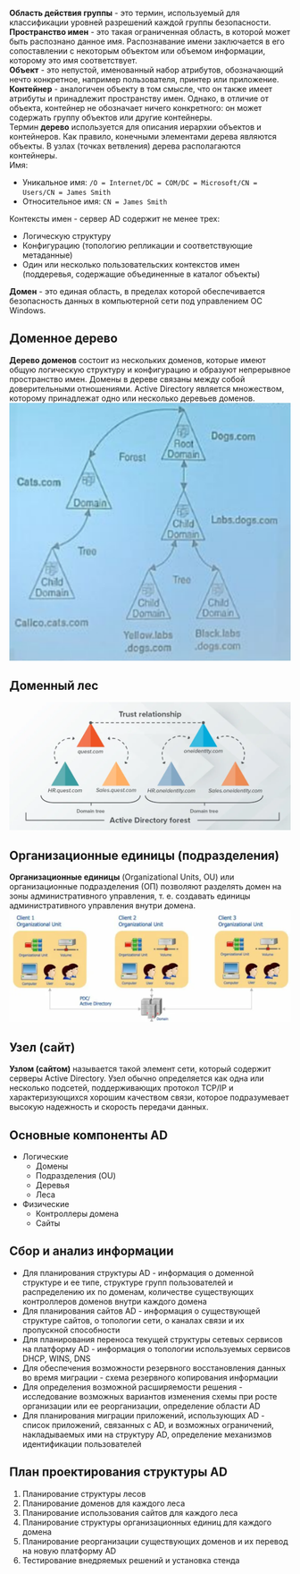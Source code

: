 **Область действия группы** - это термин, используемый для классификации уровней разрешений каждой группы безопасности.  
**Пространство имен** - это такая ограниченная область, в которой может быть распознано данное имя. Распознавание имени заключается в его сопоставлении с некоторым объектом или объемом информации, которому это имя соответствует.  
**Объект** - это непустой, именованный набор атрибутов, обозначающий нечто конкретное, например пользователя, принтер или приложение.  
**Контейнер** - аналогичен объекту в том смысле, что он также имеет атрибуты и принадлежит пространству имен. Однако, в отличие от объекта, контейнер не обозначает ничего конкретного: он может содержать группу объектов или другие контейнеры.  
Термин **дерево** используется для описания иерархии объектов и контейнеров. Как правило, конечными элементами дерева являются объекты. В узлах (точках ветвления) дерева располагаются контейнеры.  
Имя:
- Уникальное имя: `/O = Internet/DC = COM/DC = Microsoft/CN = Users/CN = James Smith`
- Относительное имя: `CN = James Smith`
  
Контексты имен - сервер AD содержит не менее трех:
- Логическую структуру
- Конфигурацию (топологию репликации и соответствующие метаданные)
- Один или несколько пользовательских контекстов имен (поддеревья, содержащие объединенные в каталог объекты)
  
**Домен** - это единая область, в пределах которой обеспечивается безопасность данных в компьютерной сети под управлением ОС Windows.
## Доменное дерево
**Дерево доменов** состоит из нескольких доменов, которые имеют общую логическую структуру и конфигурацию и образуют непрерывное пространство имен. Домены в дереве связаны между собой доверительными отношениями. Active Directory является множеством, которому принадлежат одно или несколько деревьев доменов.  
![Доменное дерево](../Pictures/02_01.%20Доменное%20дерево.png)  
## Доменный лес
![Доменный лес](../Pictures/02_02.%20Доменный%20лес.png)
## Организационные единицы (подразделения)
**Организационные единицы** (Organizational Units, OU) или организационные подразделения (ОП) позволяют разделять домен на зоны административного управления, т. е. создавать единицы административного управления внутри домена.  
![Организационные единицы](../Pictures/02_03.%20Организационные%20единицы.png)  
## Узел (сайт)
**Узлом (сайтом)** называется такой элемент сети, который содержит серверы Active Directory. Узел обычно определяется как одна или несколько подсетей, поддерживающих протокол TCP/IP и характеризующихся хорошим качеством связи, которое подразумевает высокую надежность и скорость передачи данных.
## Основные компоненты AD
- Логические
	- Домены
	- Подразделения (OU)
	- Деревья
	- Леса
- Физические
	- Контроллеры домена
	- Сайты
## Сбор и анализ информации
- Для планирования структуры AD - информация о доменной структуре и ее типе, структуре групп пользователей и распределению их по доменам, количестве существующих контроллеров доменов внутри каждого домена
- Для планирования сайтов AD - информация о существующей структуре сайтов, о топологии сети, о каналах связи и их пропускной способности
- Для планирования переноса текущей структуры сетевых сервисов на платформу AD - информация о топологии используемых сервисов DHCP, WINS, DNS
- Для обеспечения возможности резервного восстановления данных во время миграции - схема резервного копирования информации
- Для определения возможной расширяемости решения - исследование возможных вариантов изменения схемы при росте организации или ее реорганизации, определение области AD
- Для планирования миграции приложений, использующих AD - список приложений, связанных с AD, и возможных ограничений, накладываемых ими на структуру AD, определение механизмов идентификации пользователей
## План проектирования структуры AD
1. Планирование структуры лесов
2. Планирование доменов для каждого леса
3. Планирование использования сайтов для каждого леса
4. Планирование структуры организационных единиц для каждого домена
5. Планирование реорганизации существующих доменов и их перевод на новую платформу AD
6. Тестирование внедряемых решений и установка стенда